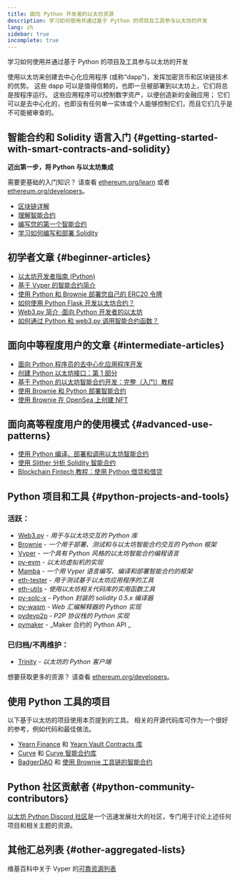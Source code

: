 ```yaml
---
title: 面向 Python 开发者的以太坊资源
description: 学习如何使用并通过基于 Python 的项目及工具参与以太坊的开发
lang: zh
sidebar: true
incomplete: true
---
```


<div class="featured">学习如何使用并通过基于 Python 的项目及工具参与以太坊的开发</div>

使用以太坊来创建去中心化应用程序 (或称“dapp”)，发挥加密货币和区块链技术的优势。 这些 dapp 可以是值得信赖的，也即一旦被部署到以太坊上，它们将总是按程序运行。 这些应用程序可以控制数字资产，以便创造新的金融应用； 它们可以是去中心化的，也即没有任何单一实体或个人能够控制它们，而且它们几乎是不可能被审查的。

## 智能合约和 Solidity 语言入门 {#getting-started-with-smart-contracts-and-solidity}

**迈出第一步，将 Python 与以太坊集成**

需要更基础的入门知识？ 请查看 [ethereum.org/learn](/learn/) 或者 [ethereum.org/developers](/developers/)。

- [区块链详解](https://kauri.io/article/d55684513211466da7f8cc03987607d5/blockchain-explained)
- [理解智能合约](https://kauri.io/article/e4f66c6079e74a4a9b532148d3158188/ethereum-101-part-5-the-smart-contract)
- [编写您的第一个智能合约](https://kauri.io/article/124b7db1d0cf4f47b414f8b13c9d66e2/remix-ide-your-first-smart-contract)
- [学习如何编写和部署 Solidity](https://kauri.io/article/973c5f54c4434bb1b0160cff8c695369/understanding-smart-contract-compilation-and-deployment)

## 初学者文章 {#beginner-articles}

- [以太坊开发者指南 (Python)](https://snakecharmers.ethereum.org/a-developers-guide-to-ethereum-pt-1/)
- [基于 Vyper 的智能合约简介](https://kauri.io/#collections/Getting%20Started/an-introduction-to-smart-contracts-with-vyper/)
- [使用 Python 和 Brownie 部署您自己的 ERC20 令牌](https://betterprogramming.pub/python-blockchain-token-deployment-tutorial-create-an-erc20-77a5fd2e1a58)
- [如何使用 Python Flask 开发以太坊合约？](https://medium.com/coinmonks/how-to-develop-ethereum-contract-using-python-flask-9758fe65976e)
- [Web3.py 简介 ·面向 Python 开发者的以太坊](https://www.dappuniversity.com/articles/web3-py-intro)
- [如何通过 Python 和 web3.py 调用智能合约函数？](https://stackoverflow.com/questions/57580702/how-to-call-a-smart-contract-function-using-python-and-web3-py)

## 面向中等程度用户的文章 {#intermediate-articles}

- [面向 Python 程序员的去中心化应用程序开发](https://levelup.gitconnected.com/dapps-development-for-python-developers-f52b32b54f28)
- [创建 Python 以太坊接口：第 1 部分](https://hackernoon.com/creating-a-python-ethereum-interface-part-1-4d2e47ea0f4d)
- [基于 Python 的以太坊智能合约开发：完整（入门）教程](https://hackernoon.com/ethereum-smart-contracts-in-python-a-comprehensive-ish-guide-771b03990988)
- [使用 Brownie 和 Python 部署智能合约](https://dev.to/patrickalphac/using-brownie-for-to-deploy-smart-contracts-1kkp)
- [使用 Brownie 在 OpenSea 上创建 NFT](https://www.freecodecamp.org/news/how-to-make-an-nft-and-render-on-opensea-marketplace/)

## 面向高等程度用户的使用模式 {#advanced-use-patterns}

- [使用 Python 编译、部署和调用以太坊智能合约](https://yohanes.gultom.id/2018/11/28/compiling-deploying-and-calling-ethereum-smartcontract-using-python/)
- [使用 Slither 分析 Solidity 智能合约](https://kauri.io/#collections/DevOps/analyze-solidity-smart-contracts-with-slither/#analyze-solidity-smart-contracts-with-slither)
- [Blockchain Fintech 教程：使用 Python 借贷和借贷](https://blog.chain.link/blockchain-fintech-defi-tutorial-lending-borrowing-python/)

## Python 项目和工具 {#python-projects-and-tools}

### 活跃：

- [Web3.py](https://github.com/ethereum/web3.py) - _用于与以太坊交互的 Python 库_
- [Brownie](https://github.com/eth-brownie/brownie) - _一个用于部署、测试和与以太坊智能合约交互的 Python 框架_
- [Vyper](https://github.com/ethereum/vyper/) - _一个具有 Python 风格的以太坊智能合约编程语言_
- [py-evm](https://github.com/ethereum/py-evm) - _以太坊虚拟机的实现_
- [Mamba](https://mamba.black) - _一个用 Vyper 语言编写、编译和部署智能合约的框架_
- [eth-tester](https://github.com/ethereum/eth-tester) - _用于测试基于以太坊应用程序的工具_
- [eth-utils](https://github.com/ethereum/eth-utils/) - _使用以太坊相关代码库的实用函数工具_
- [py-solc-x](https://pypi.org/project/py-solc-x/) - _Python 封装的 solidity 0.5.x 编译器_
- [py-wasm](https://github.com/ethereum/py-wasm) - _Web 汇编解释器的 Python 实现_
- [pydevp2p](https://github.com/ethereum/pydevp2p) - _P2P 协议栈的 Python 实现_
- [pymaker](https://github.com/makerdao/pymaker) - _Maker 合约的 Python API _

### 已归档/不再维护：

- [Trinity](https://github.com/ethereum/trinity) - _以太坊的 Python 客户端_

想要获取更多的资源？ 请查看 [ethereum.org/developers](/developers/)。

## 使用 Python 工具的项目

以下基于以太坊的项目使用本页提到的工具。 相关的开源代码库可作为一个很好的参考，例如代码和最佳做法。

- [Yearn Finance](https://yearn.finance/) 和 [Yearn Vault Contracts 库](https://github.com/yearn/yearn-vaults)
- [Curve](https://curve.fi/) 和 [Curve 智能合约库](https://github.com/curvefi/curve-contract)
- [BadgerDAO](https://badger.com/) 和 [使用 Brownie 工具链的智能合约](https://github.com/Badger-Finance/badger-system)

## Python 社区贡献者 {#python-community-contributors}

[以太坊 Python Discord 社区](https://discord.gg/9zk7snTfWe)是一个迅速发展壮大的社区，专门用于讨论上述任何项目和相关主题的资源。

## 其他汇总列表 {#other-aggregated-lists}

维基百科中关于 Vyper 的[可靠资源列表](https://github.com/ethereum/vyper/wiki/Vyper-tools-and-resources)
